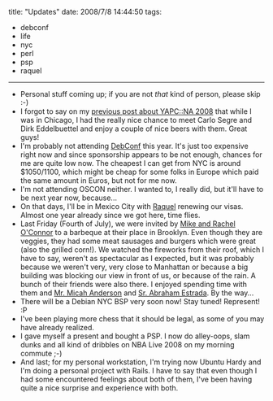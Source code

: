 title: "Updates"
date: 2008/7/8 14:44:50
tags:
- debconf
- life
- nyc
- perl
- psp
- raquel
---
- Personal stuff coming up; if you are not <em>that</em> kind of person, please skip :-)
- I forgot to say on my <a href="/blog/2008/06/25/yapcna-2008/">previous post about YAPC::NA 2008</a> that while I was in Chicago, I had the really nice chance to meet Carlo Segre and Dirk Eddelbuettel and enjoy a couple of nice beers with them. Great guys!
- I'm probably not attending <a href="http://debconf8.debconf.org/">DebConf</a> this year. It's just too expensive right now and since sponsorship appears to be not enough, chances for me are quite low now. The cheapest I can get from NYC is around $1050/1100, which might be cheap for some folks in Europe which paid the same amount in Euros, but not for me now.
- I'm not attending OSCON neither. I wanted to, I really did, but it'll have to be next year now, because...
- On that days, I'll be in Mexico City with <a href="http://raquelhernandez.net/">Raquel</a> renewing our visas. Almost one year already since we got here, time flies.
- Last Friday (Fourth of July), we were invited by <a href="http://vireo.org/">Mike and Rachel O'Connor</a> to a barbeque at their place in Brooklyn. Even though they are veggies, they had some meat sausages and burgers which were great (also the grilled corn!). We watched the fireworks from their roof, which I have to say, weren't as spectacular as I expected, but it was probably because we weren't very, very close to Manhattan or because a big building was blocking our view in front of us, or because of the rain. A bunch of their friends were also there. I enjoyed spending time with them and <a href="http://riseup.net/">Mr. Micah Anderson</a> and <a href="http://teporocho.net/">Sr. Abraham Estrada</a>. By the way...
- There will be a Debian NYC BSP very soon now! Stay tuned! Represent! :P
- I've been playing more chess that it should be legal, as some of you may have already realized.
- I gave myself a present and bought a PSP. I now do alley-oops, slam dunks and all kind of dribbles on NBA Live 2008 on my morning commute ;-)
- And last; for my personal workstation, I'm trying now Ubuntu Hardy and I'm doing a personal project with Rails. I have to say that even though I had some encountered feelings about both of them, I've been having quite a nice surprise and experience with both.
